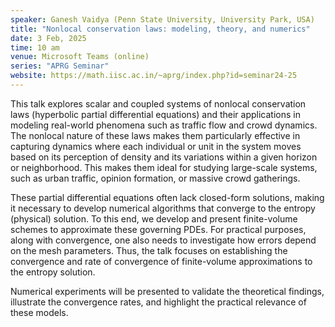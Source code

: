```yaml
---
speaker: Ganesh Vaidya (Penn State University, University Park, USA)
title: "Nonlocal conservation laws: modeling, theory, and numerics"
date: 3 Feb, 2025
time: 10 am
venue: Microsoft Teams (online)
series: "APRG Seminar"
website: https://math.iisc.ac.in/~aprg/index.php?id=seminar24-25
---
```


This talk explores scalar and coupled systems of nonlocal conservation laws (hyperbolic partial differential equations) and their applications
in modeling real-world phenomena such as traffic flow and crowd dynamics. The nonlocal nature of these laws makes them particularly effective
in capturing dynamics where each individual or unit in the system moves based on its perception of density and its variations within a given
horizon or neighborhood. This makes them ideal for studying large-scale systems, such as urban traffic, opinion formation, or massive crowd
gatherings.

These partial differential equations often lack closed-form solutions, making it necessary to develop numerical algorithms that converge to
the entropy (physical) solution. To this end, we develop and present finite-volume schemes to approximate these governing PDEs. For practical
purposes, along with convergence, one also needs to investigate how errors depend on the mesh parameters. Thus, the talk focuses on establishing
the convergence and rate of convergence of finite-volume approximations to the entropy solution.

Numerical experiments will be presented to validate the theoretical findings, illustrate the convergence rates, and highlight the practical
relevance of these models.
